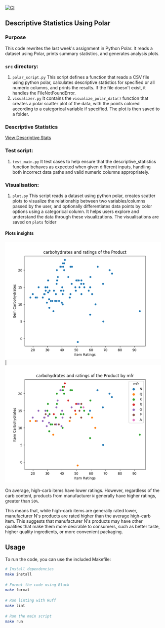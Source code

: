 [![CI](https://github.com/nogibjj/m0197_week3_assignment/actions/workflows/cicd.yml/badge.svg)](https://github.com/nogibjj/m0197_week3_assignment/actions/workflows/cicd.yml)
## Descriptive Statistics Using Polar

### Purpose
This code rewrites the last week's assignment in Python Polar. It reads a dataset using Polar, prints summary statistics, and generates analysis plots.

### `src` directory:
1. `polar_script.py` This script defines a function that reads a CSV file using python polar, calculates descriptive statistics for specified or all numeric columns, and prints the results. If the file doesn't exist, it handles the FileNotFoundError.
2. `visualizer.py` It contains the `visualize_polar_data()` function that creates a polar scatter plot of the data, with the points colored according to a categorical variable if specified. The plot is then saved to a folder.

### Descriptive Statistics
[View Descriptive Stats](descriptive_stats.md)

### Test script:
1. `test_main.py` It test cases to help ensure that the descriptive_statistics function behaves as expected when given different inputs, handling both incorrect data paths and valid numeric columns appropriately.

### Visualisation: 
1. `plot.py` This script reads a dataset using python polar, creates scatter plots to visualize the relationship between two variables/columns passed by the user, and optionally differentiates data points by color options using a categorical column. It helps users explore and understand the data through these visualizations. The visualisations are saved on `plots` folder
#### Plots insights 
![Carbs Rating](images/carbohydrates_and_ratings_of_the_Product.png) | ![Carbs Rating by MRF](images/carbohydrates_and_ratings_of_the_Product_by_mfr.png)

On average, high-carb items have lower ratings. However, regardless of the carb content, products from manufacturer `N` generally have higher ratings, greater than `50%`.

This means that, while high-carb items are generally rated lower, manufacturer N's products are rated higher than the average high-carb item. This suggests that manufacturer N's products may have other qualities that make them more desirable to consumers, such as better taste, higher quality ingredients, or more convenient packaging.

## Usage

To run the code, you can use the included Makefile:

```bash
# Install dependencies
make install

# Format the code using Black
make format

# Run linting with Ruff
make lint

# Run the main script
make run
```

